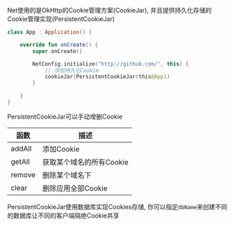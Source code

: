 Net使用的是OkHttp的Cookie管理方案(CookieJar), 并且提供持久化存储的Cookie管理实现(PersistentCookieJar)

```kotlin
class App : Application() {

    override fun onCreate() {
        super.onCreate()

        NetConfig.initialize("http://github.com/", this) {
            // 添加持久化Cookie
            cookieJar(PersistentCookieJar(this@App))
        }

    }
}
```

PersistentCookieJar可以手动增删Cookie

| 函数 | 描述 |
|-|-|
| addAll | 添加Cookie |
| getAll | 获取某个域名的所有Cookie |
| remove | 删除某个域名下 |
| clear | 删除应用全部Cookie |

PersistentCookieJar使用数据库实现Cookies存储, 你可以指定`dbName`来创建不同的数据库让不同的客户端隔绝Cookie共享
